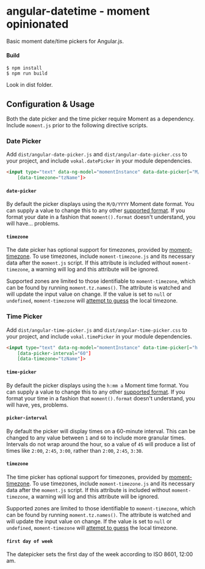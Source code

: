 # angular-datetime - moment opinionated

Basic moment date/time pickers for Angular.js.


#### Build
```
$ npm install
$ npm run build
```

Look in dist folder.

## Configuration & Usage

Both the date picker and the time picker require Moment as a dependency. Include `moment.js` prior to the following directive scripts.

### Date Picker

Add `dist/angular-date-picker.js` and `dist/angular-date-picker.css` to your project, and include `vokal.datePicker` in your module dependencies.

```html
<input type="text" data-ng-model="momentInstance" data-date-picker[="M/D/YYYY"]
    [data-timezone="tzName"]>
```

#### `date-picker`

By default the picker displays using the `M/D/YYYY` Moment date format. You can supply a value to change this to any other [supported format](http://momentjs.com/docs/#/displaying/format/). If you format your date in a fashion that `moment().format` doesn't understand, you will have... problems.

#### `timezone`

The date picker has optional support for timezones, provided by [moment-timezone](http://momentjs.com/timezone/). To use timezones, include `moment-timezone.js` and its necessary data after the `moment.js` script. If this attribute is included without `moment-timezone`, a warning will log and this attribute will be ignored.

Supported zones are limited to those identifiable to `moment-timezone`, which can be found by running `moment.tz.names()`. The attribute is watched and will update the input value on change. If the value is set to `null` or `undefined`, `moment-timezone` will [attempt to guess](http://momentjs.com/timezone/docs/#/using-timezones/guessing-user-timezone/) the local timezone.


### Time Picker

Add `dist/angular-time-picker.js` and `dist/angular-time-picker.css` to your project, and include `vokal.timePicker` in your module dependencies.

```html
<input type="text" data-ng-model="momentInstance" data-time-picker[="h:mm a"]
    [data-picker-interval="60"]
    [data-timezone="tzName"]>
```

#### `time-picker`

By default the picker displays using the `h:mm a` Moment time format. You can supply a value to change this to any other [supported format](http://momentjs.com/docs/#/displaying/format/). If you format your time in a fashion that `moment().format` doesn't understand, you will have, yes, problems.

#### `picker-interval`

By default the picker will display times on a 60-minute interval. This can be changed to any value between `1` and `60` to include more granular times. Intervals do not wrap around the hour, so a value of `45` will produce a list of times like `2:00`, `2:45`, `3:00`, rather than `2:00`, `2:45`, `3:30`.

#### `timezone`

The time picker has optional support for timezones, provided by [moment-timezone](http://momentjs.com/timezone/). To use timezones, include `moment-timezone.js` and its necessary data after the `moment.js` script. If this attribute is included without `moment-timezone`, a warning will log and this attribute will be ignored.

Supported zones are limited to those identifiable to `moment-timezone`, which can be found by running `moment.tz.names()`. The attribute is watched and will update the input value on change. If the value is set to `null` or `undefined`, `moment-timezone` will [attempt to guess](http://momentjs.com/timezone/docs/#/using-timezones/guessing-user-timezone/) the local timezone.

#### `first day of week`
The datepicker sets the first day of the week according to ISO 8601, 12:00 am.
